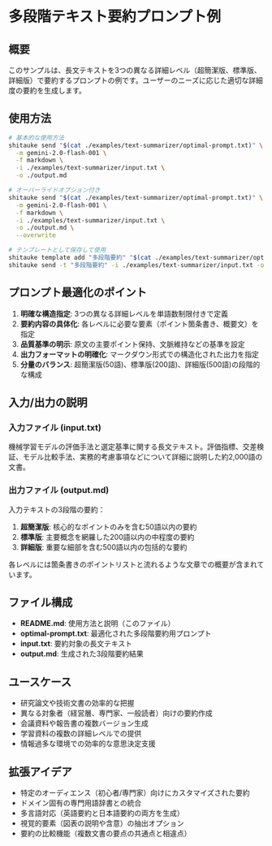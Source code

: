 # 多段階テキスト要約プロンプト例

## 概要

このサンプルは、長文テキストを3つの異なる詳細レベル（超簡潔版、標準版、詳細版）で要約するプロンプトの例です。ユーザーのニーズに応じた適切な詳細度の要約を生成します。

## 使用方法

```bash
# 基本的な使用方法
shitauke send "$(cat ./examples/text-summarizer/optimal-prompt.txt)" \
  -m gemini-2.0-flash-001 \
  -f markdown \
  -i ./examples/text-summarizer/input.txt \
  -o ./output.md

# オーバーライドオプション付き
shitauke send "$(cat ./examples/text-summarizer/optimal-prompt.txt)" \
  -m gemini-2.0-flash-001 \
  -f markdown \
  -i ./examples/text-summarizer/input.txt \
  -o ./output.md \
  --overwrite

# テンプレートとして保存して使用
shitauke template add "多段階要約" "$(cat ./examples/text-summarizer/optimal-prompt.txt)" -d "テキストを3段階の詳細度で要約"
shitauke send -t "多段階要約" -i ./examples/text-summarizer/input.txt -o ./output.md
```

## プロンプト最適化のポイント

1. **明確な構造指定**: 3つの異なる詳細レベルを単語数制限付きで定義
2. **要約内容の具体化**: 各レベルに必要な要素（ポイント箇条書き、概要文）を指定
3. **品質基準の明示**: 原文の主要ポイント保持、文脈維持などの基準を設定
4. **出力フォーマットの明確化**: マークダウン形式での構造化された出力を指定
5. **分量のバランス**: 超簡潔版(50語)、標準版(200語)、詳細版(500語)の段階的な構成

## 入力/出力の説明

### 入力ファイル (input.txt)
機械学習モデルの評価手法と選定基準に関する長文テキスト。評価指標、交差検証、モデル比較手法、実務的考慮事項などについて詳細に説明した約2,000語の文書。

### 出力ファイル (output.md)
入力テキストの3段階の要約：
1. **超簡潔版**: 核心的なポイントのみを含む50語以内の要約
2. **標準版**: 主要概念を網羅した200語以内の中程度の要約
3. **詳細版**: 重要な細部を含む500語以内の包括的な要約

各レベルには箇条書きのポイントリストと流れるような文章での概要が含まれています。

## ファイル構成

- **README.md**: 使用方法と説明（このファイル）
- **optimal-prompt.txt**: 最適化された多段階要約用プロンプト
- **input.txt**: 要約対象の長文テキスト
- **output.md**: 生成された3段階要約結果

## ユースケース

- 研究論文や技術文書の効率的な把握
- 異なる対象者（経営層、専門家、一般読者）向けの要約作成
- 会議資料や報告書の複数バージョン生成
- 学習資料の複数の詳細レベルでの提供
- 情報過多な環境での効率的な意思決定支援

## 拡張アイデア

- 特定のオーディエンス（初心者/専門家）向けにカスタマイズされた要約
- ドメイン固有の専門用語辞書との統合
- 多言語対応（英語要約と日本語要約の両方を生成）
- 視覚的要素（図表の説明や含意）の抽出オプション
- 要約の比較機能（複数文書の要点の共通点と相違点）